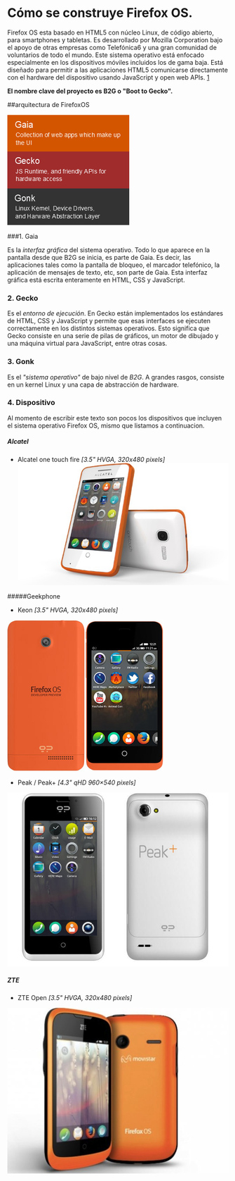 Cómo se construye Firefox OS.
=============================

Firefox OS esta basado en HTML5 con núcleo Linux, de código abierto, para smartphones y tabletas. Es desarrollado por Mozilla Corporation bajo el apoyo de otras empresas como Telefónica6 y una gran comunidad de voluntarios de todo el mundo. Este sistema operativo está enfocado especialmente en los dispositivos móviles incluidos los de gama baja. Está diseñado para permitir a las aplicaciones HTML5 comunicarse directamente con el hardware del dispositivo usando JavaScript y open web APIs. [1]

**El nombre clave del proyecto es B2G o "Boot to Gecko".**

##arquitectura de FirefoxOS

![Arquitectura del sistema](media/images/firefox_os_arch.png)

###1. Gaia

Es la *interfaz gráfica* del sistema operativo. Todo lo que aparece en la pantalla desde que B2G se inicia, es parte de Gaia. Es decir, las aplicaciones tales como la pantalla de bloqueo, el marcador telefónico, la aplicación de mensajes de texto, etc, son parte de Gaia. Esta interfaz gráfica está escrita enteramente en HTML, CSS y JavaScript.

### 2. Gecko

Es el *entorno de ejecución*. En Gecko están implementados los estándares de HTML, CSS y JavaScript y permite que esas interfaces se ejecuten correctamente en los distintos sistemas operativos. Esto significa que Gecko consiste en una serie de pilas de gráficos, un motor de dibujado y una máquina virtual para JavaScript, entre otras cosas.

### 3. Gonk

Es el *"sistema operativo"* de bajo nivel de *B2G*. A grandes rasgos, consiste en un kernel Linux y una capa de abstracción de hardware.

### 4. Dispositivo

Al momento de escribir este texto son pocos los dispositivos que incluyen el sistema operativo Firefox OS, mismo que listamos a continuacion.

##### Alcatel
- Alcatel one touch fire *[3.5" HVGA, 320x480 pixels]*
![Arquitectura del sistema](media/images/alcatel-one-touch-fire.jpg)

#####Geekphone
- Keon *[3.5" HVGA, 320x480 pixels]*

![Geekphone Keon](media/images/Keon-Phone.jpg)

- Peak / Peak+ *[4.3" qHD 960×540 pixels]*

![Geekphone Peak+](media/images/geeksphone-peak-plus.jpg)

##### ZTE
- ZTE Open *[3.5" HVGA, 320x480 pixels]*

![ZTE Open](media/images/zteopen.jpg)


[1]: http://es.wikipedia.org/wiki/Firefox_OS "Firefox OS en Wikipedia"